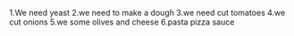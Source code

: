 1.We need yeast
2.we need to make a dough
3.we need cut tomatoes
4.we cut onions
5.we some olives and cheese
6.pasta pizza sauce